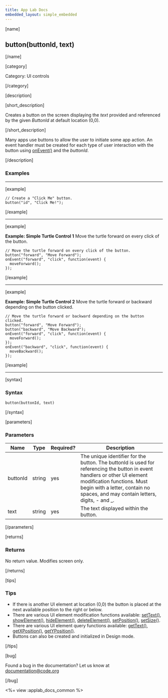 ```yaml
---
title: App Lab Docs
embedded_layout: simple_embedded
---
```


[name]

## button(buttonId, text)

[/name]

[category]

Category: UI controls

[/category]

[description]

[short_description]

Creates a button on the screen displaying the *text* provided and referenced by the given *ButtonId* at default location (0,0).

[/short_description]

Many apps use buttons to allow the user to initiate some app action. An event handler must be created for each type of user interaction with the button using [onEvent()](/applab/docs/onEvent) and the *buttonId*.

[/description]

### Examples
____________________________________________________

[example]

```
// Create a "Click Me" button.
button("id", "Click Me!"); 
```

[/example]

____________________________________________________

[example]

**Example: Simple Turtle Control 1** Move the turtle forward on every click of the button.

```
// Move the turtle forward on every click of the button.
button("forward", "Move Forward");
onEvent("forward", "click", function(event) {
  moveForward();
});
```

[/example]
____________________________________________________

[example]

**Example: Simple Turtle Control 2** Move the turtle forward or backward depending on the button clicked.

```
// Move the turtle forward or backward depending on the button clicked.
button("forward", "Move Forward");
button("backward", "Move Backward");
onEvent("forward", "click", function(event) {
  moveForward();
});
onEvent("backward", "click", function(event) {
  moveBackward();
});
```

[/example]
____________________________________________________

[syntax]

### Syntax

```
button(buttonId, text)
```

[/syntax]

[parameters]

### Parameters

| Name  | Type | Required? | Description |
|-----------------|------|-----------|-------------|
| buttonId | string | yes | The unique identifier for the button. The buttonId is used for referencing the button in event handlers or other UI element modification functions. Must begin with a letter, contain no spaces, and may contain letters, digits, - and _. |
| text | string | yes | The text displayed within the button. |

[/parameters]

[returns]

### Returns
No return value. Modifies screen only.

[/returns]

[tips]

### Tips
- If there is another UI element at location (0,0) the button is placed at the next available position to the right or below.
- There are various UI element modification functions available: [setText()](/applab/docs/setText), [showElement()](/applab/docs/showElement), [hideElement()](/applab/docs/hideElement), [deleteElement()](/applab/docs/deleteElement), [setPosition()](/applab/docs/setPosition), [setSize()](/applab/docs/setSize). 
- There are various UI element query functions available: [getText()](/applab/docs/getText), [getXPosition()](/applab/docs/getXPosition), [getYPosition()](/applab/docs/getYPosition).
- Buttons can also be created and initialized in Design mode.

[/tips]

[bug]

Found a bug in the documentation? Let us know at documentation@code.org

[/bug]

<%= view :applab_docs_common %>
